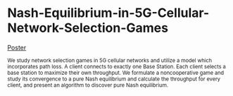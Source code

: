 # Nash-Equilibrium-in-5G-Cellular-Network-Selection-Games

[Poster](PosterNE.pdf)

<sub>
We study network selection games in 5G cellular networks and utilize a model which incorporates path loss. A client connects to exactly one Base Station. Each client selects a base station to maximize their own throughput. We formulate a noncooperative game and study its convergence to a pure Nash equilibrium and calculate the throughput for every client, and present an algorithm to discover pure Nash equilibrium.
</sub>
